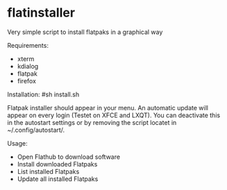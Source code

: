 # flatinstaller
Very simple script to install flatpaks in a graphical way

Requirements:
- xterm
- kdialog
- flatpak
- firefox


Installation:
#sh install.sh

Flatpak installer should appear in your menu. 
An automatic update will appear on every login (Testet on XFCE and LXQT).
You can deactivate this in the autostart settings or by removing the script locatet in ~/.config/autostart/.

Usage:
- Open Flathub to download software
- Install downloaded Flatpaks
- List installed Flatpaks
- Update all installed Flatpaks
